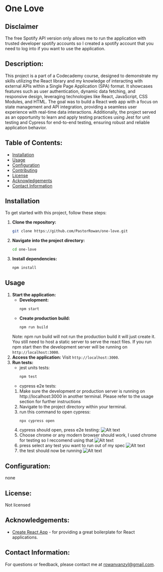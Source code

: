 
# One Love

## Disclaimer
The free Spotify API version only allows me to run the application with trusted developer spotify accounts so I created a spotify account that you need to log into if you want to use the application.

## Description:
This project is a part of a Codecademy course, designed to demonstrate my skills utilizing the React library and my knowledge of interacting with external APIs within a Single Page Application (SPA) format. It showcases features such as user authentication, dynamic data fetching, and responsive design, leveraging technologies like React, JavaScript, CSS Modules, and HTML. The goal was to build a React web app with a focus on state management and API integration, providing a seamless user experience with real-time data interactions. Additionally, the project served as an opportunity to learn and apply testing practices using Jest for unit testing and Cypress for end-to-end testing, ensuring robust and reliable application behavior.

## Table of Contents:
- [Installation](#installation)
- [Usage](#usage)
- [Configuration](#configuration)
- [Contributing](#contributing)
- [License](#license)
- [Acknowledgements](#acknowledgements)
- [Contact Information](#contact-information)

## Installation
To get started with this project, follow these steps:
1. **Clone the repository:**
   ```bash
   git clone https://github.com/PastorRowan/one-love.git
2.  **Navigate into the project directory:**
    ```bash
    cd one-love
3.  **Install dependencies:**
    ```bash
    npm install

## Usage
1. **Start the application:**
   - **Development:**
     ```bash
     npm start
     ```
   - **Create production build:**
     ```bash
     npm run build
     ```
   Note: npm run build will not run the production build it will just create it. You still need to host a static server to serve the react files. If you run npm start then the development server will be running on `http://localhost:3000`.
2. **Access the application:**
   Visit `http://localhost:3000`.
3. **Run tests:**
   - jest units tests:
      ```bash
      npm test
   - cypress e2e tests:
   1. Make sure the development or production server is running on http://localhost:3000 in another terminal. Please refer to the usage section for further instructions
   2. Navigate to the project directory within your terminal.
   3. run this command to open cypress:
      ```bash
      npx cypress open
   4. cypress should open, press e2e testing:
![Alt text](README_images/e2e/1.jpg)
   3. Choose chrome or any modern browser should work, I used chrome for testing so I reccomend using that
![Alt text](README_images/e2e/1.jpg)
   4. press select any test you want to run out of my spec
![Alt text](README_images/e2e/1.jpg)
   5. the test should now be running
![Alt text](README_images/e2e/1.jpg)
   

## Configuration:
none

## License:
Not licensed

## Acknowledgements:
- [Create React App](https://github.com/facebook/create-react-app) - for providing a great boilerplate for React applications.

## Contact Information:
For questions or feedback, please contact me at rowanvanzyl@gmail.com.

